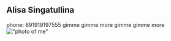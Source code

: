 ## Alisa Singatullina
phone: 891919197555
gimme gimme more gimme gimme more
!["photo of me"]("///")
